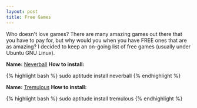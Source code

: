 ```yaml
--- 
layout: post
title: Free Games
---
```


Who doesn't love games? There are many amazing games out there that you have to pay for, but why would you when you have FREE ones that are as amazing? I decided to keep an on-going list of free games (usually under Ubuntu GNU Linux).

**Name:** [Neverball](http://icculus.org/neverball/)
**How to install:**

{% highlight bash %}
sudo aptitude install neverball
{% endhighlight %}

**Name:** [Tremulous](http://tremulous.net/)
**How to install:**

{% highlight bash %}
sudo aptitude install tremulous
{% endhighlight %}
